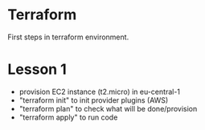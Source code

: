 # Terraform
First steps in terraform environment.

# Lesson 1
- provision EC2 instance (t2.micro) in eu-central-1
- "terraform init" to init provider plugins (AWS)
- "terraform plan" to check what will be done/provision
- "terraform apply" to run code
 
